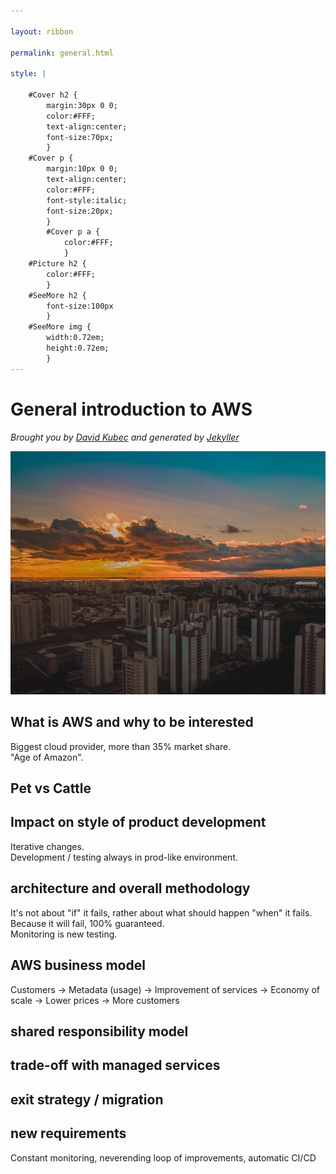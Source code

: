 ```yaml
---

layout: ribbon

permalink: general.html

style: |

    #Cover h2 {
        margin:30px 0 0;
        color:#FFF;
        text-align:center;
        font-size:70px;
        }
    #Cover p {
        margin:10px 0 0;
        text-align:center;
        color:#FFF;
        font-style:italic;
        font-size:20px;
        }
        #Cover p a {
            color:#FFF;
            }
    #Picture h2 {
        color:#FFF;
        }
    #SeeMore h2 {
        font-size:100px
        }
    #SeeMore img {
        width:0.72em;
        height:0.72em;
        }
---
```


# General introduction to AWS

*Brought you by [David Kubec](https://vsechnovcloudu.github.io/website/) and generated by [Jekyller](https://github.com/shower/jekyller)*

![](pictures/cover.jpg)
<!-- photo by John Carey, fiftyfootshadows.net -->

## What is AWS and why to be interested

Biggest cloud provider, more than 35% market share.  
"Age of Amazon".  


## Pet vs Cattle

## Impact on style of product development

Iterative changes.  
Development / testing always in prod-like environment.


## architecture and overall methodology

It's not about "if" it fails, rather about what should happen "when" it fails.  
Because it will fail, 100% guaranteed.  
Monitoring is new testing.  

## AWS business model

Customers -> Metadata (usage) -> Improvement of services -> Economy of scale -> Lower prices -> More customers

## shared responsibility model

## trade-off with managed services

## exit strategy / migration

## new requirements

Constant monitoring, neverending loop of improvements, automatic CI/CD

